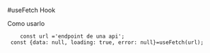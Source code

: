 #useFetch Hook

Como usarlo
```
    const url ='endpoint de una api';
 const {data: null, loading: true, error: null}=useFetch(url);
```
